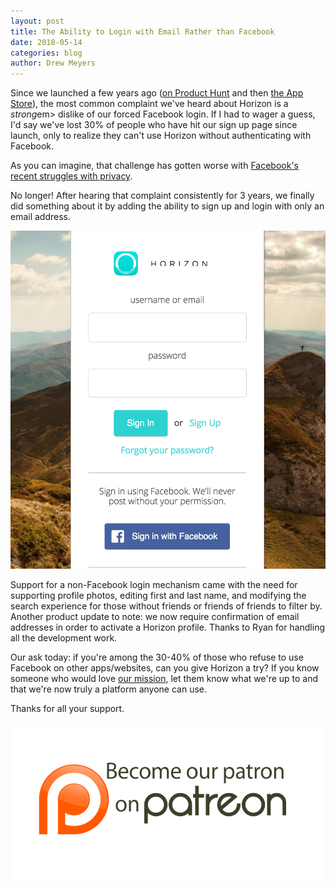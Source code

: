 ```yaml
---
layout: post
title: The Ability to Login with Email Rather than Facebook
date: 2018-05-14
categories: blog
author: Drew Meyers
---
```

Since we launched a few years ago (<a href="https://www.producthunt.com/posts/horizon-2">on Product Hunt</a> and then <a href="http://www.horizonapp.co/blog/horizon-app-store-release/">the App Store</a>), the most common complaint we've heard about Horizon is a <em>strong</em>em> dislike of our forced Facebook login. If I had to wager a guess, I'd say we've lost 30% of people who have hit our sign up page since launch, only to realize they can't use Horizon without authenticating with Facebook.

As you can imagine, that challenge has gotten worse with <a href="https://www.cnbc.com/2018/04/04/mark-zuckerberg-facebook-user-privacy-issues-my-mistake.html">Facebook's recent struggles with privacy</a>.

No longer! After hearing that complaint consistently for 3 years, we finally did something about it by adding the ability to sign up and login with only an email address. 

<p align="center"><img src="/assets/blog-horizon-email-only-signup.png"></p>

Support for a non-Facebook login mechanism came with the need for supporting profile photos, editing first and last name, and modifying the search experience for those without friends or friends of friends to filter by. Another product update to note: we now require confirmation of email addresses in order to activate a Horizon profile. Thanks to Ryan for handling all the development work.

Our ask today: if you're among the 30-40% of those who refuse to use Facebook on other apps/websites, can you give Horizon a try? If you know someone who would love <a href="http://www.horizonapp.co/about/">our mission</a>, let them know what we're up to and that we're now truly a platform anyone can use.

Thanks for all your support.

<p align="center"><a href="http://www.patreon.com/horizonapp"><img src="/assets/Support-Horizon-on-Patreon.png"></a></p>